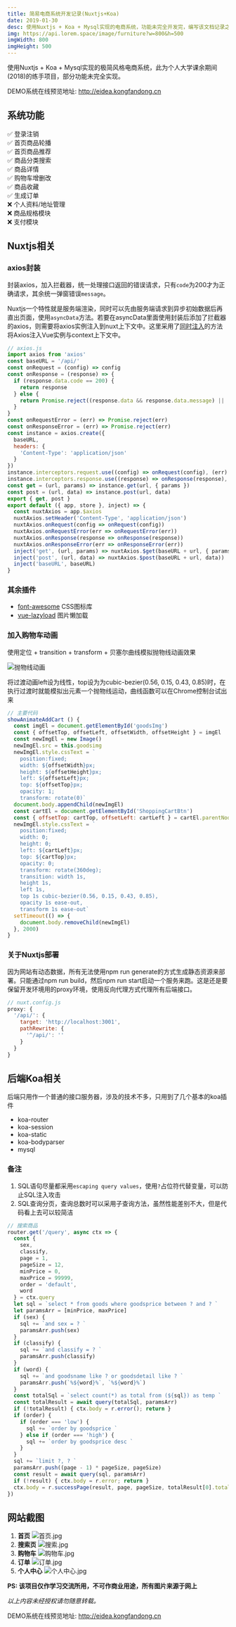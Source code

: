 ```yaml
---
title: 简易电商系统开发记录(Nuxtjs+Koa)
date: 2019-01-30
desc: 使用Nuxtjs + Koa + Mysql实现的电商系统，功能未完全开发完，编写该文档记录之前开发遇到部分问题与系统设计总结
img: https://api.lorem.space/image/furniture?w=800&h=500
imgWidth: 800
imgHeight: 500
---
```


使用Nuxtjs + Koa + Mysql实现的极简风格电商系统，此为个人大学课余期间(2018)的练手项目，部分功能未完全实现。

DEMO系统在线预览地址: <a href="http://eidea.kongfandong.cn" target="_blank">http://eidea.kongfandong.cn</a>

## 系统功能

✅ 登录注销  
✅ 首页商品轮播  
✅ 首页商品推荐  
✅ 商品分类搜索  
✅ 商品详情  
✅ 购物车增删改  
✅ 商品收藏  
✅ 生成订单  
❌ 个人资料/地址管理  
❌ 商品规格模块  
❌ 支付模块  

## Nuxtjs相关

### axios封装

封装axios，加入拦截器，统一处理接口返回的错误请求，只有`code`为200才为正确请求，其余统一弹窗错误`message`。

Nuxtjs一个特性就是服务端渲染，同时可以先由服务端请求到异步初始数据后再直出页面，使用`asyncData`方法。若要在asyncData里面使用封装后添加了拦截器的axios，则需要将axios实例注入到nuxt上下文中。这里采用了<a href="https://zh.nuxtjs.org/guide/plugins#%E5%90%8C%E6%97%B6%E6%B3%A8%E5%85%A5" target="_blank">同时注入</a>的方法将Axios注入Vue实例与context上下文中。

```js {32-34}
// axios.js
import axios from 'axios'
const baseURL = '/api/'
const onRequest = (config) => config
const onResponse = (response) => {
  if (response.data.code == 200) {
    return response
  } else {
    return Promise.reject((response.data && response.data.message) || '未知错误')
  }
}
const onRequestError = (err) => Promise.reject(err)
const onResponseError = (err) => Promise.reject(err)
const instance = axios.create({
  baseURL,
  headers: {
    'Content-Type': 'application/json'
  }
})
instance.interceptors.request.use((config) => onRequest(config), (err) => onRequestError(err))
instance.interceptors.response.use((response) => onResponse(response), (err) => onResponseError(err))
const get = (url, params) => instance.get(url, { params })
const post = (url, data) => instance.post(url, data)
export { get, post }
export default ({ app, store }, inject) => {
  const nuxtAxios = app.$axios
  nuxtAxios.setHeader('Content-Type', 'application/json')
  nuxtAxios.onRequest(config => onRequest(config))
  nuxtAxios.onRequestError(err => onRequestError(err))
  nuxtAxios.onResponse(response => onResponse(response))
  nuxtAxios.onResponseError(err => onResponseError(err))
  inject('get', (url, params) => nuxtAxios.$get(baseURL + url, { params }))
  inject('post', (url, data) => nuxtAxios.$post(baseURL + url, data))
  inject('baseURL', baseURL)
}
```

### 其余插件

+ <a href="https://fontawesome.com/icons" target="_blank">font-awesome</a> CSS图标库
+ <a href="https://github.com/hilongjw/vue-lazyload#readme" target="_blank">vue-lazyload</a> 图片懒加载

### 加入购物车动画

使用定位 + transition + transform + 贝塞尔曲线模拟抛物线动画效果

![抛物线动画](https://s2.loli.net/2021/12/04/GSIrLKOJPXNV1pW.gif)

将过渡动画left设为线性，top设为为cubic-bezier(0.56, 0.15, 0.43, 0.85)时，在执行过渡时就能模拟出元素一个抛物线运动，曲线函数可以在Chrome控制台试出来

```js
// 主要代码
showAnimateAddCart () {
  const imgEl = document.getElementById('goodsImg')
  const { offsetTop, offsetLeft, offsetWidth, offsetHeight } = imgEl
  const newImgEl = new Image()
  newImgEl.src = this.goodsimg
  newImgEl.style.cssText = `
    position:fixed;
    width: ${offsetWidth}px;
    height: ${offsetHeight}px;
    left: ${offsetLeft}px;
    top: ${offsetTop}px;
    opacity: 1;
    transform: rotate(0)`
  document.body.appendChild(newImgEl)
  const cartEl = document.getElementById('ShoppingCartBtn')
  const { offsetTop: cartTop, offsetLeft: cartLeft } = cartEl.parentNode
  newImgEl.style.cssText = `
    position:fixed;
    width: 0;
    height: 0;
    left: ${cartLeft}px;
    top: ${cartTop}px;
    opacity: 0;
    transform: rotate(360deg);
    transition: width 1s, 
    height 1s,
    left 1s,
    top 1s cubic-bezier(0.56, 0.15, 0.43, 0.85),
    opacity 1s ease-out,
    transform 1s ease-out`
  setTimeout(() => {
    document.body.removeChild(newImgEl)
  }, 2000)
}
```

### 关于Nuxtjs部署

因为网站有动态数据，所有无法使用npm run generate的方式生成静态资源来部署。只能通过npm run build，然后npm run start启动一个服务来跑。这是还是要保留开发环境用的proxy环境，使用反向代理方式代理所有后端接口。
```js
// nuxt.config.js
proxy: {
  '/api/': {
    target: 'http://localhost:3001',
    pathRewrite: {
      '^/api/': ''
    }
  }
}
```

## 后端Koa相关

后端只用作一个普通的接口服务器，涉及的技术不多，只用到了几个基本的koa插件

+ koa-router
+ koa-session
+ koa-static
+ koa-bodyparser
+ mysql

### 备注

1. SQL语句尽量都采用`escaping query values`，使用`?`占位符代替变量，可以防止SQL注入攻击
2. SQL查询分页，查询总数时可以采用子查询方法，虽然性能差别不大，但是代码看上去可以较简洁

```js
// 搜索商品
router.get('/query', async ctx => {
  const {
    sex,
    classify,
    page = 1,
    pageSize = 12,
    minPrice = 0,
    maxPrice = 99999,
    order = 'default',
    word
  } = ctx.query
  let sql = `select * from goods where goodsprice between ? and ? `
  let paramsArr = [minPrice, maxPrice]
  if (sex) {
    sql += `and sex = ? `
    paramsArr.push(sex)
  }
  if (classify) {
    sql += `and classify = ? `
    paramsArr.push(classify)
  }
  if (word) {
    sql += `and goodsname like ? or goodsdetail like ? `
    paramsArr.push(`%${word}%`, `%${word}%`)
  }
  const totalSql = `select count(*) as total from (${sql}) as temp `
  const totalResult = await query(totalSql, paramsArr)
  if (!totalResult) { ctx.body = r.error(); return }
  if (order) {
    if (order === 'low') {
      sql += `order by goodsprice `
    } else if (order === 'high') {
      sql += `order by goodsprice desc `
    }
  }
  sql += `limit ?, ? `
  paramsArr.push((page - 1) * pageSize, pageSize)
  const result = await query(sql, paramsArr)
  if (!result) { ctx.body = r.error; return }
  ctx.body = r.successPage(result, page, pageSize, totalResult[0].total)
})
```

## 网站截图
1. **首页**
![首页.jpg](https://s2.loli.net/2021/12/04/wxI5W4KsCBYncuk.png)
2. **搜索页**
![搜索.jpg](https://s2.loli.net/2021/12/04/kPg3fHJIsMvD68o.png)
3. **购物车**
![购物车.jpg](https://s2.loli.net/2021/12/04/iLDbIzdspo3tgwy.png)
4. **订单**
![订单.jpg](https://s2.loli.net/2021/12/04/uIpYdnAq4Kb35WP.png)
5. **个人中心**
![个人中心.jpg](https://s2.loli.net/2021/12/04/xL51dQUCFKh4Tfz.png)

**PS: 该项目仅作学习交流所用，不可作商业用途，所有图片来源于网上**

*以上内容未经授权请勿随意转载。*

DEMO系统在线预览地址: <a href="http://eidea.kongfandong.cn" target="_blank">http://eidea.kongfandong.cn</a>
